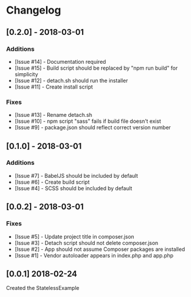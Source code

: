 # Changelog

## [0.2.0] - 2018-03-01

### Additions

- [Issue #14] - Documentation required
- [Issue #15] - Build script should be replaced by "npm run build" for simplicity
- [Issue #12] - detach.sh should run the installer
- [Issue #11] - Create install script

### Fixes

- [Issue #13] - Rename detach.sh
- [Issue #10] - npm script "sass" fails if build file doesn't exist
- [Issue #9] - package.json should reflect correct version number

## [0.1.0] - 2018-03-01

### Additions

- [Issue #7] - BabelJS should be included by default
- [Issue #6] - Create build script
- [Issue #4] - SCSS should be included by default

## [0.0.2] - 2018-03-01

### Fixes

- [Issue #5] - Update project title in composer.json
- [Issue #3] - Detach script should not delete composer.json
- [Issue #2] - App should not assume Composer packages are installed
- [Issue #1] - Vendor autoloader appears in index.php and app.php

## [0.0.1] 2018-02-24

Created the StatelessExample
